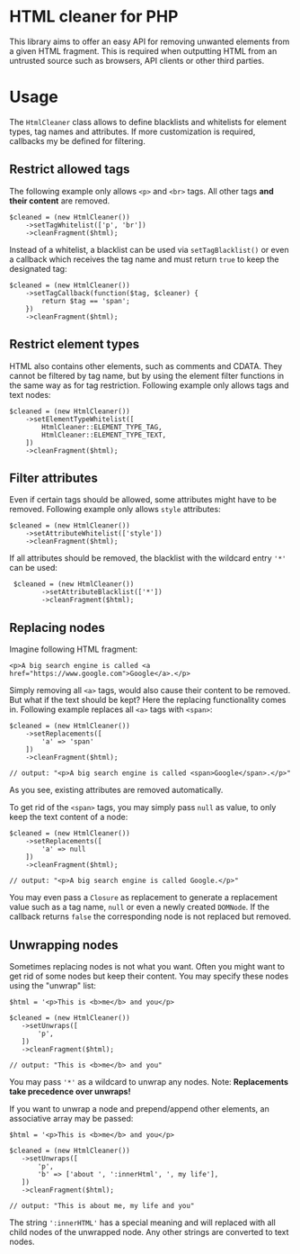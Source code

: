 # HTML cleaner for PHP
This library aims to offer an easy API for removing unwanted elements from a given HTML fragment.
This is required when outputting HTML from an untrusted source such as browsers, API clients or
other third parties.

# Usage

The `HtmlCleaner` class allows to define blacklists and whitelists for element types, tag 
names and attributes. If more customization is required, callbacks my be defined for filtering.


## Restrict allowed tags

The following example only allows `<p>` and `<br>` tags. All other tags **and their content** are
removed.

    $cleaned = (new HtmlCleaner())
        ->setTagWhitelist(['p', 'br'])
        ->cleanFragment($html);
        
Instead of a whitelist, a blacklist can be used via `setTagBlacklist()` or even a callback
which receives the tag name and must return `true` to keep the designated tag:

    $cleaned = (new HtmlCleaner())
        ->setTagCallback(function($tag, $cleaner) {
            return $tag == 'span';
        })
        ->cleanFragment($html);
        
     
## Restrict element types
HTML also contains other elements, such as comments and CDATA. They cannot be filtered by
tag name, but by using the element filter functions in the same way as for tag restriction.
Following example only allows tags and text nodes:

    $cleaned = (new HtmlCleaner())
        ->setElementTypeWhitelist([
            HtmlCleaner::ELEMENT_TYPE_TAG,
            HtmlCleaner::ELEMENT_TYPE_TEXT,
        ])
        ->cleanFragment($html); 
        
        
## Filter attributes
Even if certain tags should be allowed, some attributes might have to be removed. Following
example only allows `style` attributes:

    $cleaned = (new HtmlCleaner())
        ->setAttributeWhitelist(['style'])
        ->cleanFragment($html);
        
        
If all attributes should be removed, the blacklist with the wildcard entry `'*'` can be used:

     $cleaned = (new HtmlCleaner())
            ->setAttributeBlacklist(['*'])
            ->cleanFragment($html);
            
            
## Replacing nodes

Imagine following HTML fragment:

    <p>A big search engine is called <a href="https://www.google.com">Google</a>.</p>
    
Simply removing all `<a>` tags, would also cause their content to be removed. But what if the
text should be kept? Here the replacing functionality comes in. Following example replaces
all `<a>` tags with `<span>`:

    $cleaned = (new HtmlCleaner())
        ->setReplacements([
            'a' => 'span'
        ])
        ->cleanFragment($html);
        
    // output: "<p>A big search engine is called <span>Google</span>.</p>"
        
As you see, existing attributes are removed automatically.
    
To get rid of the `<span>` tags, you may simply pass `null` as value, to only keep the
text content of a node:

    $cleaned = (new HtmlCleaner())
        ->setReplacements([
            'a' => null
        ])
        ->cleanFragment($html);
    
    // output: "<p>A big search engine is called Google.</p>"
    
    
You may even pass a `Closure` as replacement to generate a replacement value such as a tag name,
`null` or even a newly created `DOMNode`. If the callback returns `false` the corresponding node
is not replaced but removed.


## Unwrapping nodes
Sometimes replacing nodes is not what you want. Often you might want to get rid of some nodes
but keep their content. You may specify these nodes using the "unwrap" list:

    $html = '<p>This is <b>me</b> and you</p>

    $cleaned = (new HtmlCleaner())
       ->setUnwraps([
           'p',
       ])
       ->cleanFragment($html);
    
    // output: "This is <b>me</b> and you"
    
You may pass `'*'` as a wildcard to unwrap any nodes. Note: **Replacements take precedence
over unwraps!**

If you want to unwrap a node and prepend/append other elements, an associative array may
be passed:

    $html = '<p>This is <b>me</b> and you</p>
    
    $cleaned = (new HtmlCleaner())
       ->setUnwraps([
           'p',
           'b' => ['about ', ':innerHtml', ', my life'],
       ])
       ->cleanFragment($html);
    
    // output: "This is about me, my life and you"
    
The string `':innerHTML'` has a special meaning and will replaced with all child nodes
of the unwrapped node. Any other strings are converted to text nodes.
